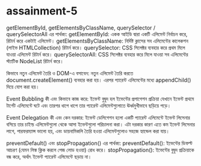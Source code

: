 # assainment-5

getElementById, getElementsByClassName, querySelector / querySelectorAll এর পার্থক্য: getElementById: একক আইডি দ্বারা একটি এলিমেন্ট নির্বাচন করে, রিটার্ন করে একটাই এলিমেন্ট। getElementsByClassName: নির্দিষ্ট ক্লাসের সব এলিমেন্টের কালেকশন (লাইভ HTMLCollection) রিটার্ন করে। querySelector: CSS সিলেক্টর ব্যবহার করে প্রথম মিলে যাওয়া এলিমেন্ট রিটার্ন করে। querySelectorAll: CSS সিলেক্টর ব্যবহার করে মিলে যাওয়া সব এলিমেন্টের স্ট্যাটিক NodeList রিটার্ন করে।

কিভাবে নতুন এলিমেন্ট তৈরি ও DOM-এ বসাবেন: নতুন এলিমেন্ট তৈরি করতে document.createElement() ব্যবহার করা হয়। এরপর প্যারেন্ট এলিমেন্টের মধ্যে appendChild() দিয়ে যোগ করা হয়।

Event Bubbling কী এবং কিভাবে কাজ করে: ইভেন্ট বুদ্বুদ হল ইভেন্টের প্রপাগেশন প্রক্রিয়া যেখানে ইভেন্ট প্রথমে টার্গেট এলিমেন্টে ঘটে এবং তারপর ধাপে ধাপে তার প্যারেন্ট এলিমেন্টগুলোতে ঊর্ধ্বমুখীভাবে ছড়িয়ে পড়ে।

Event Delegation কী এবং কেন দরকার: ইভেন্ট ডেলিগেশন হলো একটি প্যারেন্ট এলিমেন্টে ইভেন্ট লিসেনার বসিয়ে তার চাইল্ড এলিমেন্টগুলো থেকে আসা ইভেন্টগুলো পরিচালনা করা। এটা দরকার কারণ এতে কম ইভেন্ট লিসেনার লাগে, পারফরম্যান্স ভালো হয়, এবং ডায়নামিকলি তৈরি হওয়া এলিমেন্টগুলোও সহজে হ্যান্ডেল করা যায়।

preventDefault() এবং stopPropagation() এর পার্থক্য: preventDefault(): ইভেন্টের ডিফল্ট আচরণ (যেমন লিঙ্ক ক্লিক করলে পেজ লোড হওয়া) রোধ করে। stopPropagation(): ইভেন্টের বুদ্বুদ প্রক্রিয়াকে বন্ধ করে, অর্থাৎ ইভেন্ট প্যারেন্ট এলিমেন্টে ছড়ায় না।
